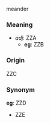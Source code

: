 meander
### Meaning
+ _adj_: ZZA
    + __eg__: ZZB

### Origin

ZZC

### Synonym

__eg__: ZZD

+ ZZE


